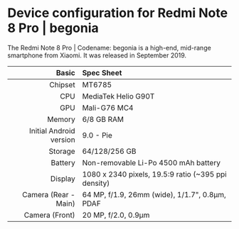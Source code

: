 Device configuration for Redmi Note 8 Pro | begonia
====================================================

The Redmi Note 8 Pro | Codename: begonia is a high-end, mid-range smartphone from Xiaomi. It was released in September 2019.

| Basic                   | Spec Sheet                                                                                                                     |
| -----------------------:|:------------------------------------------------------------------------------------------------------------------------------ |
| Chipset                 | MT6785                                                                                                                         |
| CPU                     | MediaTek Helio G90T                                                                                                            |
| GPU                     | Mali-G76 MC4                                                                                                                   |
| Memory                  | 6/8 GB RAM                                                                                                                     |
| Initial Android version | 9.0 - Pie                                                                                                                      |
| Storage                 | 64/128/256 GB                                                                                                                  |
| Battery                 | Non-removable Li-Po 4500 mAh battery                                                                                           |
| Display                 | 1080 x 2340 pixels, 19.5:9 ratio (~395 ppi density)                                                                            |
| Camera (Rear - Main)    | 64 MP, f/1.9, 26mm (wide), 1/1.7", 0.8µm, PDAF                                                                                 |
| Camera (Front)          | 20 MP, f/2.0, 0.9µm                                                                                                            |
